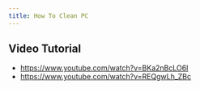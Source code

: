 ```yaml
---
title: How To Clean PC
---
```

## Video Tutorial
- https://www.youtube.com/watch?v=BKa2nBcLO6I
- https://www.youtube.com/watch?v=REQgwLh_ZBc

